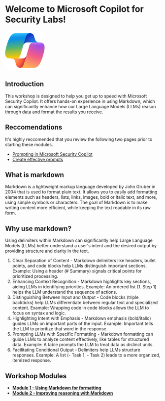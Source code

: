 # Welcome to Microsoft Copilot for Security Labs!

![Security CoPilot Logo](https://github.com/Azure/Copilot-For-Security/blob/main/Images/ic_fluent_copilot_64_64%402x.png)

## Introduction

This workshop is designed to help you get up to speed with Microsoft Security Copilot. It offers hands-on experience in using Markdown, which can significantly enhance how our Large Language Models (LLMs) reason through data and format the results you receive.

## Reccomendations

It's highly reccomended that you review the following two pages prior to starting these modules.
 - [Prompting in Microsoft Security Copilot](https://learn.microsoft.com/en-us/copilot/security/prompting-security-copilot)
 - [Create effective prompts](https://learn.microsoft.com/en-us/copilot/security/prompting-tips)

## What is markdown

Markdown is a lightweight markup language developed by John Gruber in 2004 that is used to format plain text. It allows you to easily add formatting elements such as headers, lists, links, images, bold or italic text, and more, using simple symbols or characters. The goal of Markdown is to make writing content more efficient, while keeping the text readable in its raw form.

## Why use markdown?
Using delimiters within Markdown can significantly help Large Language Models (LLMs) better understand a user's intent and the desired output by providing structure and clarity in the text.

1. Clear Separation of Content - Markdown delimiters like headers, bullet points, and code blocks help LLMs distinguish important sections. Example: Using a header (# Summary) signals critical points for prioritized processing.
2. Enhancing Context Recognition - Markdown highlights key sections, aiding LLMs in identifying priorities. Example: An ordered list (1. Step 1) helps the LLM understand the sequence of actions.
3. Distinguishing Between Input and Output - Code blocks (triple backticks) help LLMs differentiate between regular text and specialized content. Example: Wrapping code in code blocks allows the LLM to focus on syntax and logic.
4. Highlighting Intent with Emphasis - Markdown emphasis (bold/italic) guides LLMs on important parts of the input. Example: Important tells the LLM to prioritize that word in the response.
5. Prompting LLMs with Specific Formatting - Markdown formatting can guide LLMs to analyze content effectively, like tables for structured data. Example: A table prompts the LLM to treat data as distinct units.
6. Facilitating Conditional Output - Delimiters help LLMs structure responses. Example: A list (- Task 1, - Task 2) leads to a more organized, itemized response.

## Workshop Modules

- [**Module 1 – Using Markdown for formatting**](./Module%201%20-%20Formatting%20with%20markdown)
- [**Module 2 - Improving reasoning with Markdown**](https://wwww.bing.com)
